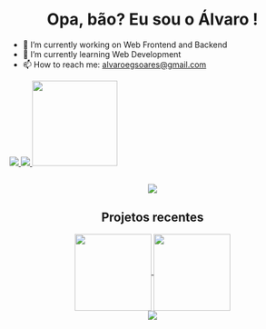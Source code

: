 <h1 align="center">Opa, bão? Eu sou o Álvaro !</h1>
<!--
perfil
-->

- 🔭 I’m currently working on Web Frontend and Backend
- 🌱 I’m currently learning Web Development
- 📫 How to reach me: alvaroegsoares@gmail.com

<div>
   
  <a href="https://github.com/alvarosoaress">
    <img src="https://github-readme-stats.vercel.app/api?username=alvarosoaress&show_icons=true&theme=dark" />
    <img src="https://github-readme-stats.vercel.app/api/top-langs/?username=alvarosoaress&layout=compact&langs_count=7&theme=dark" />
  </a>
<img src="https://user-images.githubusercontent.com/13721147/208204149-e4e3ad1f-6367-4a97-b816-1652ac3a2da8.gif" height="150" width="150">
</div>
  
## 
  
<div align="center">
  <a href="https://www.linkedin.com/in/alvaroegsoares/" target="_blank">
    <img src="https://img.shields.io/badge/LinkedIn-0077B5?style=for-the-badge&logo=linkedin&logoColor=white"></a>
</div>

  <h2 align="center">Projetos recentes</h2>
  
<div align="center">
  <a href="https://github.com/Vitor-S/Horto-Codes">
    <img height="135em" align="center"
      src="https://github-readme-stats.vercel.app/api/pin/?username=Vitor-S&repo=Horto-Codes&theme=dark" />
  </a>
  <a href="https://github.com/ICEI-PUC-Minas-PMV-ADS/pmv-ads-2022-2-e1-proj-web-t4-filmes">
    <img height="135em" align="center"
      src="https://github-readme-stats.vercel.app/api/pin/?username=ICEI-PUC-Minas-PMV-ADS&repo=pmv-ads-2022-2-e1-proj-web-t4-filmes&theme=dark" />
  </a>
</div>

  <div align="center">
    
<img src="https://github.com/alvarosoaress/alvarosoaress/blob/output/github-contribution-grid-snake.svg">
 
  </div>
